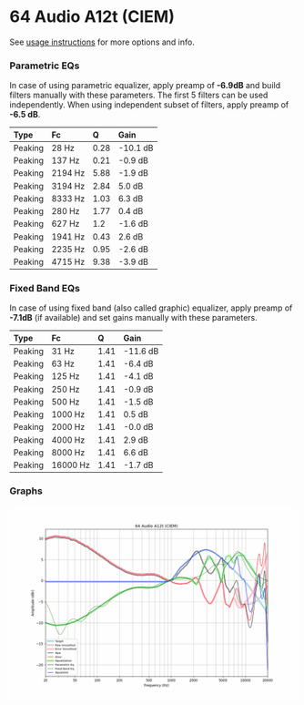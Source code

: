 # 64 Audio A12t (CIEM)
See [usage instructions](https://github.com/jaakkopasanen/AutoEq#usage) for more options and info.

### Parametric EQs
In case of using parametric equalizer, apply preamp of **-6.9dB** and build filters manually
with these parameters. The first 5 filters can be used independently.
When using independent subset of filters, apply preamp of **-6.5 dB**.

| Type    | Fc      |    Q | Gain     |
|:--------|:--------|:-----|:---------|
| Peaking | 28 Hz   | 0.28 | -10.1 dB |
| Peaking | 137 Hz  | 0.21 | -0.9 dB  |
| Peaking | 2194 Hz | 5.88 | -1.9 dB  |
| Peaking | 3194 Hz | 2.84 | 5.0 dB   |
| Peaking | 8333 Hz | 1.03 | 6.3 dB   |
| Peaking | 280 Hz  | 1.77 | 0.4 dB   |
| Peaking | 627 Hz  | 1.2  | -1.6 dB  |
| Peaking | 1941 Hz | 0.43 | 2.6 dB   |
| Peaking | 2235 Hz | 0.95 | -2.6 dB  |
| Peaking | 4715 Hz | 9.38 | -3.9 dB  |

### Fixed Band EQs
In case of using fixed band (also called graphic) equalizer, apply preamp of **-7.1dB**
(if available) and set gains manually with these parameters.

| Type    | Fc       |    Q | Gain     |
|:--------|:---------|:-----|:---------|
| Peaking | 31 Hz    | 1.41 | -11.6 dB |
| Peaking | 63 Hz    | 1.41 | -6.4 dB  |
| Peaking | 125 Hz   | 1.41 | -4.1 dB  |
| Peaking | 250 Hz   | 1.41 | -0.9 dB  |
| Peaking | 500 Hz   | 1.41 | -1.5 dB  |
| Peaking | 1000 Hz  | 1.41 | 0.5 dB   |
| Peaking | 2000 Hz  | 1.41 | -0.0 dB  |
| Peaking | 4000 Hz  | 1.41 | 2.9 dB   |
| Peaking | 8000 Hz  | 1.41 | 6.6 dB   |
| Peaking | 16000 Hz | 1.41 | -1.7 dB  |

### Graphs
![](./64%20Audio%20A12t%20(CIEM).png)